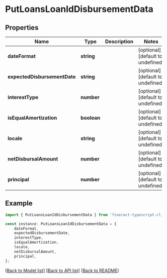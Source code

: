 # PutLoansLoanIdDisbursementData


## Properties

Name | Type | Description | Notes
------------ | ------------- | ------------- | -------------
**dateFormat** | **string** |  | [optional] [default to undefined]
**expectedDisbursementDate** | **string** |  | [optional] [default to undefined]
**interestType** | **number** |  | [optional] [default to undefined]
**isEqualAmortization** | **boolean** |  | [optional] [default to undefined]
**locale** | **string** |  | [optional] [default to undefined]
**netDisbursalAmount** | **number** |  | [optional] [default to undefined]
**principal** | **number** |  | [optional] [default to undefined]

## Example

```typescript
import { PutLoansLoanIdDisbursementData } from 'fineract-typescript-client';

const instance: PutLoansLoanIdDisbursementData = {
    dateFormat,
    expectedDisbursementDate,
    interestType,
    isEqualAmortization,
    locale,
    netDisbursalAmount,
    principal,
};
```

[[Back to Model list]](../README.md#documentation-for-models) [[Back to API list]](../README.md#documentation-for-api-endpoints) [[Back to README]](../README.md)
